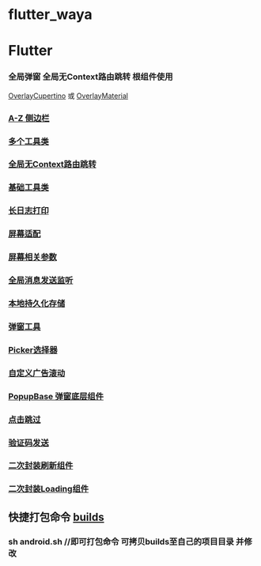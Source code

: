 # flutter_waya

# Flutter 

### 全局弹窗 全局无Context路由跳转 根组件使用 
[OverlayCupertino](lib/src/widget/overlay/widget/OverlayCupertino.dart) 或 [OverlayMaterial](lib/src/widget/overlay/widget/OverlayMaterial.dart) 

### [A-Z 侧边栏](lib/src/widget/a-z)

### [多个工具类](lib/src/tools)

### [全局无Context路由跳转](lib/src/tools/navigator.dart)

### [基础工具类](lib/src/tools/tools.dart)

### [长日志打印](lib/src/tools/log.dart)

### [屏幕适配](lib/src/tools/screen_fit.dart)

### [屏幕相关参数](lib/src/tools/media_query.dart)

### [全局消息发送监听](lib/src/tools/event.dart)

### [本地持久化存储](lib/src/tools/storage.dart)

### [弹窗工具](lib/src/widget/custom/dialog/alert.dart)

### [Picker选择器](lib/src/widget/wheel/picker)

### [自定义广告滚动](lib/src/widget/wheel/auto_scroll_entry.dart)

### [PopupBase 弹窗底层组件](lib/src/widget/custom/dialog/popup_base.dart)

### [点击跳过](lib/src/widget/count_down_skip.dart)

### [验证码发送](lib/src/widget/send_sms.dart)

### [二次封装刷新组件](lib/src/widget/custom/refresh.dart)

### [二次封装Loading组件](lib/src/widget/custom/dialog/loading.dart)

## 快捷打包命令 [builds](builds)

### sh android.sh  //即可打包命令 可拷贝builds至自己的项目目录 并修改



